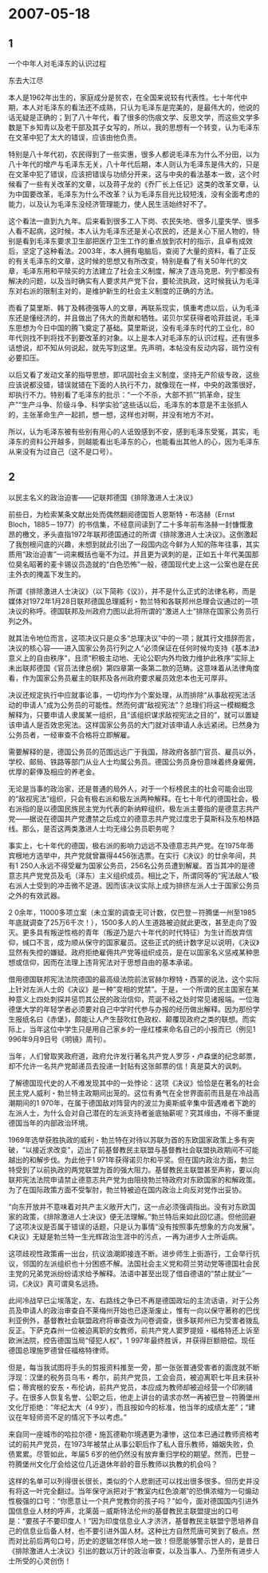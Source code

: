 # 2007-05-18

## 1

一个中年人对毛泽东的认识过程

东去大江尽

本人是1962年出生的，家庭成分是贫农，在全国来说较有代表性。七十年代中期，本人对毛泽东的看法还不成熟，只认为毛泽东是完美的，是最伟大的，他说的话无疑是正确的；到了八十年代，看了很多的伤痕文学、反思文学，而这些文学多数是下乡知青以及老干部及其子女写的，所以，我的思想有一个转变，认为毛泽东在文革中犯了太大的错误，应该由他负责。 

特别是八十年代初，农民得到了一些实惠，很多人都说毛泽东为什么不分田，以为八十年代的增产与毛泽东无关，八十年代后期，本人则认为毛泽东是伟大的，只是在文革中犯了错误，应该把错误与功绩分开来，这与中央的看法基本一致，这个时候看了一些有关改革的文章，以及蒋子龙的《乔厂长上任记》这类的改革文章，认为中国要改革，毛泽东为什么不改革？认为毛泽东目光比较短浅，没有全面考虑的能力，以及认为毛泽东没经济管理能力，使人民生活始终好不了。 

这个看法一直到九九年。后来看到很多工人下岗、农民失地、很多儿童失学、很多人看不起病，这时候，本人认为毛泽东还是关心农民的，还是关心下层人物的，特别是看到毛泽东要求卫生部把医疗卫生工作的重点放到农村的指示，且卓有成效后，坚定了这种看法。2003年，本人拥有电脑后，查阅了大量的资料，看了正反的有关毛泽东的文章，这时候的思想又有所改变，特别是看了有关50年代的文章，毛泽东用和平赎买的方法建立了社会主义制度，解决了连马克思、列宁都没有解决的问题，以及当时确实有人要求共产党下台，要轮流执政，这时候我认为毛泽东对右派的限制主对的，是维护新生的社会主义制度的正确的方法。 

而看了莫里斯、韩丁及韩德强等人的文章，再联系现实，慎重考虑以后，认为毛泽东还是懂经济的，并且做出了伟大的贡献和牺牲。诺贝尔奖获得者哈菲兹说，毛泽东思想为今日中国的腾飞奠定了基础。莫里斯说，没有毛泽东时代的工业化，80年代则找不到将找不到要改革的对象。以上是本人对毛泽东的认识过程，还有很多话想说，却不知从何说起，就先写到这里。先声明，本帖没有反动内容，斑竹没有必要扣压。 

以后又看了发动文革的指导思想，即巩固社会主义制度，坚持无产阶级专政，这些应该说都没错，错误就错在下面的人执行不力，就像现在一样，中央的政策很好，却执行不力。特别看了毛泽东的批示：“一个不杀，大部不抓”“抓革命，捉生产”“生产斗争、阶级斗争、科学实验”这些话以后，毛泽东的本意是不主张抓人的，主张革命生产一起抓，想一想，这样也对啊，并没有地方不对。 

所以，认为毛泽东被有些别有用心的人诋毁感到不安，感到毛泽东受冤，其实，毛泽东的资料公开越多，则越能看出毛泽东的心，也能看出其他人的心，因为毛泽东从来没有为过自己（这不是口号）。



## 2

以民主名义的政治迫害――记联邦德国《排除激进人士决议》 

前些日，为检索某条文献出处而偶然翻阅德国哲人恩斯特・布洛赫（Ernst Bloch，1885－1977）的书信集，不经意间读到了二十多年前布洛赫一封慷慨激昂的檄文，矛头直指1972年联邦德国通过的所谓《排除激进人士决议》。这倒激起了我刨根问底的兴趣，未想到就此引出了一段国内迄今鲜为人知的陈年往事，其实质用“政治迫害”一词来概括也毫不为过。并且更为讽刺的是，正如五十年代美国那位臭名昭著的麦卡锡议员造就的“白色恐怖”一般，德国现代史上这一公案也是在民主外衣的掩盖下发生的。

所谓《排除激进人士决议》（以下简称《议》），并不是什么正式的法律名称，而是媒体对1972年1月28日联邦德国总理威利・勃兰特和各联邦州总理会议通过的一项决议的称呼。德国联邦及州政府力图以此将所谓的“激进人士”排除在国家公务员行列之外。

就其法令地位而言，这项决议只是众多“总理决议”中的一项；就其行文措辞而言，决议的核心容――进入国家公务员行列之人“必须保证在任何时候均支持《基本法》意义上的自由秩序”，且须“积极主动地、无论公职内外均致力维护此秩序”实际上未出联邦德国《官员法律总纲》第四章第一条第二款的范畴。这意味着从法律角度看，作为国家公务员雇主的联邦及各州政府要求雇员效忠本也无可厚非。

决议还规定执行中应就事论事，一切均作为个案处理，从而排除“从事敌视宪法活动的申请人”成为公务员的可能性。然而何谓“敌视宪法”？总理们将这一模糊概念解释为，只要申请人隶属某一组织，且“该组织谋求敌视宪法之目的”，就可以置疑该申请人是否效忠宪法。这样国家公务员的大门就对该申请人永远紧闭。已然身为公务员者，一经审查不合格将立即解雇。

需要解释的是，德国公务员的范围远远广于我国，除政府各部门官员、雇员以外，学校、邮局、铁路等部门从业人士均属公务员。德国公务员身份意味着终身雇佣，优厚的薪俸及相应的养老金。

无论是当事的政治家，还是普通的局外人，对于一个标榜民主的社会可能会出现的“敌视宪法”组织，只会有极右派和极左派两种解释。在七十年代的德国社会，极右派指的是以德国民族民主党为代表的新纳粹组织，极左派主要指的是德意志共产党――据说在德国共产党遭禁之后成立的德意志共产党过度忠于莫斯科及东柏林路线。那么，是否这两类激进人士均无缘公务员职务呢？

事实上，七十年代的德国，极右派的影响力远远不及德意志共产党。在1975年蒂宾根地方选举中，共产党就曾赢得4456张选票。在实行《决议》的廿余年间，共有1 250人永远不得受雇为国家公务员，256名公务员遭到解雇。首当其冲的是德意志共产党党员及毛（泽东）主义组织成员。相比之下，所谓同等的“宪法敌人”极右派人士受到的冲击微不足道。因而该决议实际上成为排挤左派人士于国家公务员之外的有效武器。

2 0余年，11000多项立案（未立案的调查无可计数，仅巴登－符腾堡一州至1985年底就调查了25万6千次！），1500多人的人生道路被迫就此更改，甚至走向了毁灭。更多具有叛逆性格的青年（叛逆乃是六十年代的时代特征）为生计而放弃信仰，缄口不言，成为顺从保守的国家雇员。这些正式的统计数字足以说明，《决议》显然有失控的嫌疑。政府拒绝雇佣共产党等组织成员，是在以国家名义惩戒某种思想或信仰，因而在法理上违背宪法对于思想自由的基本承诺。

借用德国联邦宪法法院德国的最高级法院前法官赫尔穆特・西蒙的说法，这个实际上针对左派人士的《决议》是一种“变相的党禁”。于是，一个所谓的民主国家在某种意义上四处刺探并惩罚其公民的政治信仰，荒诞不经之处时常见诸报端。一位海德堡大学的年轻学者必须要对自己中学时代参与办报的经历做出解释。因为那份学生报纸名曰《赤堡》，颇能让人产生鼓吹红色政权、颠覆现政府之类的联想。而实际上，当年这位中学生只是用自己家乡的一座红楼来命名自己的小报而已（例见1 996年9月9日号《明镜》周刊）。

当年，人们曾取笑政府道，政府允许发行著名共产党人罗莎・卢森堡的纪念邮票，却不允许一名共产党邮递员去投递一封贴有这张邮票的信！真是莫大的讽刺。

了解德国现代史的人不难发现其中的一处悖论：这项《决议》恰恰是在著名的社会民主党人威利・勃兰特主政期间出笼的。这位有勇气在全世界面前而且是在冷战高潮期间的1 970年，在属于德国敌对阵营内的波兰为奥斯威辛集中营遇难者下跪的左派人士，为什么会对自己潜在的左派支持者釜底抽薪呢？究其缘由，不得不重提德国当年的内部政治环境。

1969年选举获胜执政的威利・勃兰特在对待以苏联为首的东欧国家政策上多有突破，“以接近求改变”，迈出了前基督教民主联盟与基督教社会联盟执政期间不可能越出的和解步伐。为此他于1 971年获得诺贝尔和平奖。但在国内政治方面，勃兰特受到了以前执政的两党联盟为首的强大阻力。基督教民主联盟甚至声称，要以向联邦宪法法院申请禁止德意志共产党为由阻挠勃兰特政府对东欧国家的和解政策。为了在国际政策方面不受掣肘，勃兰特被迫在国内政治上向反对党作出妥协。

“向东开放并不意味着对共产主义敞开大门，这一点必须强调指出。没有对东欧国家的政策，《排除激进人士决议》便无法理解。”勃兰特后来如此回忆道。但他回避了这项决议是否属于错误的话题，只是认为事情“没有按照事先想象的方向发展”。《决议》无疑是勃兰特一生光辉政治生涯中的污点，一再为进步人士所诟病。

这项歧视性政策甫一出台，抗议浪潮即接连不断。进步师生上街游行，工会举行抗议，邻国的左派组织也十分困惑不解。法国社会主义党和荷兰劳动党等德国社会民主党的兄弟党派纷纷请求给予解释。法语中甚至出现了借自德语的“禁止就业”一词，《决议》真可谓臭名远扬。

此间冷战早已尘埃落定，左、右路线之争已不再是德国政坛的主流话语，对于公务员及申请人的政治审查自不莱梅州开始也已逐渐废止，惟有一向以保守著称的巴伐利亚例外，基督教社会联盟政府将审查改为问卷调查，很多联邦州已为受害者拨乱反正。下萨克森州一位被迫离职的女教师，前共产党人窦罗提娅・福格特还上诉至欧洲法院，控告德国当局“侵犯人权”，1 997年最终胜诉，并获得巨额赔偿。现任德国总理施罗德曾任福格特律师。

但是，每当我试图将手头的剪报资料推至一旁，那一张张普通受害者的面庞就不断浮现：汉堡的税务员乌韦・希尔，前共产党员，工会会员，被迫离职七年且未获补偿；蒂宾根的安东・布伦讷，前共产党员，本应成为教师却被迫经营一个印刷铺子。在很多人恢复名誉、公职之后，他走上讲台的请求亦然一再被巴登－符腾堡州文化厅拒绝：“年纪太大（4 9岁），而且按如今的标准，他当年的成绩太差”；“建议在年轻师资不足的情况下予以考虑。”

来自同一座城市的哈拉尔德・施瓦德勒尔境遇更为凄惨，这位本已通过教师资格考试的前共产党员，在1973年被禁止从事公职后作了私人音乐教师，婚姻失败，负债累累。尽管如此，年届5 6岁的他仍然没有放弃重归学校的期望。然而，巴登－符腾堡州文化厅会给这位几近退休年龄的音乐教师以执教的机会吗？

这样的名单可以列得很长很长，类似的个人悲剧还可以找出很多很多。但历史并没有将这一叶完全翻过。当年保守派把对于“教室内红色浪潮”的恐惧浓缩为一句煽动性极强的口号：“你愿意让一个共产党教你的孩子吗？”如今，面对德国国内引进外国信息业人材的呼声，北莱茵－威斯特法伦州的基督教民主联盟提出的口号是：“要孩子不要印度人！”因为印度信息业人才济济，基督教民主联盟宁愿培养自己的信息业后备人材，也不要引进外国人材。这种比方自然荒唐可笑到了极点。然而对比前后两句口号，历史的逻辑怎样惊人地一致！但愿能够警示世人的，是昔日《排除激进人士决议》引出的数以万计的政治审查，以及当事人、乃至所有进步人士所受的心灵创伤！




